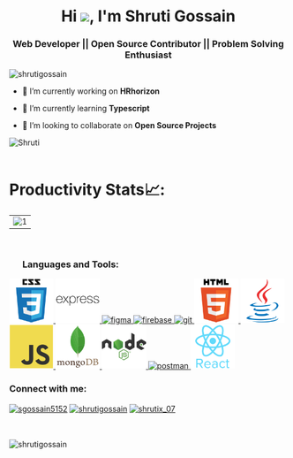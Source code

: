 <h1 align="center"> Hi <img src="https://emojis.slackmojis.com/emojis/images/1531849430/4246/blob-sunglasses.gif?1531849430" width="30"/>, I'm Shruti Gossain</h1>
<h3 align="center">Web Developer || Open Source Contributor || Problem Solving Enthusiast</h3>
<p align="left"> <img src="https://komarev.com/ghpvc/?username=shrutigossain&label=Profile%20views&color=0e75b6&style=flat" alt="shrutigossain" /> </p>


- 🔭 I’m currently working on **HRhorizon**

- 🌱 I’m currently learning **Typescript**
  
- 👯 I’m looking to collaborate on **Open Source Projects**

<p><a href="https://www.buymeacoffee.com/Shruti"> <img align="left" src="https://cdn.buymeacoffee.com/buttons/v2/default-yellow.png" height="50" width="210" alt="Shruti" /></a></p><br>
<br>

# Productivity Stats📈:
<table>
  <tr>
    <td><img src="https://github-profile-summary-cards.vercel.app/api/cards/profile-details?username=shrutigossain&theme=monokai"  display=block width=100% height=auto  alt="1" ></td>
   </tr> 
   
  </tr>
</table>

<br>
<ul><h3 align="left">Languages and Tools:</h3></ul>
<p align="left"> <a href="https://www.w3schools.com/css/" target="_blank" rel="noreferrer"> <img src="https://raw.githubusercontent.com/devicons/devicon/master/icons/css3/css3-original-wordmark.svg" alt="css3" width="80" height="80"/> </a> <a href="https://expressjs.com" target="_blank" rel="noreferrer"> <img src="https://raw.githubusercontent.com/devicons/devicon/master/icons/express/express-original-wordmark.svg" alt="express" width="80" height="80"/> </a> <a href="https://www.figma.com/" target="_blank" rel="noreferrer"> <img src="https://www.vectorlogo.zone/logos/figma/figma-icon.svg" alt="figma" width="80" height="80"/> </a> <a href="https://firebase.google.com/" target="_blank" rel="noreferrer"> <img src="https://www.vectorlogo.zone/logos/firebase/firebase-icon.svg" alt="firebase" width="80" height="80"/> </a> <a href="https://git-scm.com/" target="_blank" rel="noreferrer"> <img src="https://www.vectorlogo.zone/logos/git-scm/git-scm-icon.svg" alt="git" width="80" height="80"/> </a> <a href="https://www.w3.org/html/" target="_blank" rel="noreferrer"> <img src="https://raw.githubusercontent.com/devicons/devicon/master/icons/html5/html5-original-wordmark.svg" alt="html5" width="80" height="80"/> </a> <a href="https://www.java.com" target="_blank" rel="noreferrer"> <img src="https://raw.githubusercontent.com/devicons/devicon/master/icons/java/java-original.svg" alt="java" width="80" height="80"/> </a> <a href="https://developer.mozilla.org/en-US/docs/Web/JavaScript" target="_blank" rel="noreferrer"> <img src="https://raw.githubusercontent.com/devicons/devicon/master/icons/javascript/javascript-original.svg" alt="javascript" width="80" height="80"/> </a> <a href="https://www.mongodb.com/" target="_blank" rel="noreferrer"> <img src="https://raw.githubusercontent.com/devicons/devicon/master/icons/mongodb/mongodb-original-wordmark.svg" alt="mongodb" width="80" height="80"/> </a> <a href="https://nodejs.org" target="_blank" rel="noreferrer"> <img src="https://raw.githubusercontent.com/devicons/devicon/master/icons/nodejs/nodejs-original-wordmark.svg" alt="nodejs" width="80" height="80"/> </a> <a href="https://postman.com" target="_blank" rel="noreferrer"> <img src="https://www.vectorlogo.zone/logos/getpostman/getpostman-icon.svg" alt="postman" width="80" height="80"/> </a> <a href="https://reactjs.org/" target="_blank" rel="noreferrer"> <img src="https://raw.githubusercontent.com/devicons/devicon/master/icons/react/react-original-wordmark.svg" alt="react" width="80" height="80"/> </a> </p>

<h3 align="left">Connect with me:</h3> 
<p align="left">
<a href="https://twitter.com/sgossain5152" target="blank"><img align="center" src="https://raw.githubusercontent.com/rahuldkjain/github-profile-readme-generator/master/src/images/icons/Social/twitter.svg" alt="sgossain5152" height="30" width="40" /></a>
<a href="https://linkedin.com/in/shrutigossain" target="blank"><img align="center" src="https://raw.githubusercontent.com/rahuldkjain/github-profile-readme-generator/master/src/images/icons/Social/linked-in-alt.svg" alt="shrutigossain" height="30" width="40" /></a>
<a href="https://instagram.com/shrutix_07" target="blank"><img align="center" src="https://raw.githubusercontent.com/rahuldkjain/github-profile-readme-generator/master/src/images/icons/Social/instagram.svg" alt="shrutix_07" height="30" width="40" /></a>
</p>

<br>
<p><img align="center" src="https://github-readme-stats.vercel.app/api/top-langs?username=shrutigossain&show_icons=true&locale=en&layout=compact" alt="shrutigossain" /></p>

